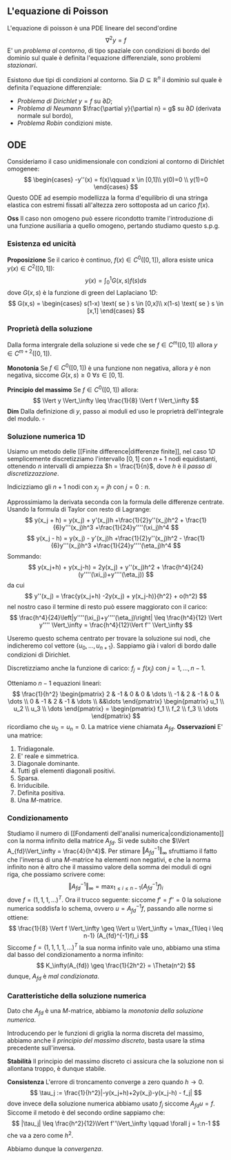 ## L'equazione di Poisson

L'equazione di poisson è una PDE lineare del second'ordine
$$
\nabla^2y = f
$$
E' un _problema al contorno_, di tipo spaziale con condizioni di bordo del dominio sul quale è definita l'equazione differenziale, sono problemi _stazionari_.

Esistono due tipi di condizioni al contorno. Sia $D \subseteq \mathbb{R}^n$ il dominio sul quale è definita l'equazione differenziale:
- _Problema di Dirichlet_ $y = f$ su $\partial D$;
- _Problema di Neumann_ $\frac{\partial y}{\partial n} = g$ su $\partial D$ (derivata normale sul bordo),
- _Problema Robin_ condizioni miste.

## ODE

Consideriamo il caso unidimensionale con condizioni al contorno di Dirichlet omogenee:
$$
\begin{cases}
-y''(x) = f(x)\qquad x \in [0,1]\\
y(0)=0 \\
y(1)=0
\end{cases}
$$
Questo ODE ad esempio modellizza la forma d'equilibrio di una stringa elastica con estremi fissati all'altezza zero sottoposta ad un carico $f(x)$.

**Oss** Il caso non omogeno può essere ricondotto tramite l'introduzione di una funzione ausiliaria a quello omogeno, pertando studiamo questo s.p.g.

### Esistenza ed unicità
**Proposizione** Se il carico è continuo, $f(x) \in C^0([0,1])$, allora esiste unica $y(x) \in C^2([0,1])$:
$$
y(x) = \int_0^1 G(x,s)f(s)ds
$$
dove $G(x,s)$ è la funzione di green del Laplaciano $1D$:
$$
G(x,s) = 
\begin{cases}
s(1-x) \text{ se } s \in [0,x]\\
x(1-s) \text{ se } s \in [x,1]
\end{cases}
$$

### Proprietà della soluzione
Dalla forma intergrale della soluzione si vede che se $f \in C^m([0,1])$ allora $y \in C^{m+2}([0,1])$.

**Monotonia** Se $f \in C^0([0,1])$ è una funzione non negativa, allora $y$ è non negativa, siccome $G(x,s)\geq 0$ $\forall s \in [0,1]$.

**Principio del massimo** Se $f \in C^0([0,1])$ allora:
$$
\Vert y \Vert_\infty \leq \frac{1}{8} \Vert f \Vert_\infty
$$
**Dim** Dalla definizione di $y$, passo ai moduli ed uso le proprietrà dell'integrale del modulo. $\square$

### Soluzione numerica 1D

Usiamo un metodo delle [[Finite difference|differenze finite]], nel caso $1D$ semplicemente discretizziamo l'intervallo $[0,1]$ con $n+1$ nodi equidistanti, ottenendo $n$ intervalli di ampiezza $h = \frac{1}{n}$, dove $h$ è il _passo di discretizzazzione_.

Indicizziamo gli $n+1$ nodi con $x_j = jh$ con $j = 0:n$. 

Approssimiamo la derivata seconda con la formula delle differenze centrate.
Usando la formula di Taylor con resto di Lagrange:
$$
y(x_j + h) = y(x_j) + y'(x_j)h +\frac{1}{2}y''(x_j)h^2 + \frac{1}{6}y'''(x_j)h^3 +\frac{1}{24}y''''(\xi_j)h^4
$$
$$
y(x_j - h) = y(x_j) - y'(x_j)h +\frac{1}{2}y''(x_j)h^2 - \frac{1}{6}y'''(x_j)h^3 +\frac{1}{24}y''''(\eta_j)h^4
$$
Sommando:
$$
y(x_j+h) + y(x_j-h) = 2y(x_j) + y''(x_j)h^2 + \frac{h^4}{24}(y''''(\xi_j)+y''''(\eta_j))
$$
da cui
$$
y''(x_j) = \frac{y(x_j+h) -2y(x_j) + y(x_j-h)}{h^2} + o(h^2) 
$$
nel nostro caso il termine di resto può essere maggiorato con il carico:
$$
\frac{h^4}{24}\left|y''''(\xi_j)+y''''(\eta_j)\right| \leq \frac{h^4}{12} \Vert y'''' \Vert_\infty = \frac{h^4}{12}\Vert f'' \Vert_\infty
$$

Useremo questo schema centrato per trovare la soluzione sui nodi, che indicheremo col vettore $\{u_0,\dots,u_{n+1}\}$. Sappiamo già i valori di bordo dalle condizioni di Dirichlet. 

Discretizziamo anche la funzione di carico: $f_j = f(x_j)$ con $j = 1,\dots,n-1$.

Otteniamo $n-1$ equazioni lineari:
$$
\frac{1}{h^2}
\begin{pmatrix}
2 & -1 & 0 & 0 & \dots \\
-1 & 2 & -1 & 0 & \dots \\
0 & -1 & 2 & -1 & \dots \\
&&\dots
\end{pmatrix}
\begin{pmatrix}
u_1 \\ u_2 \\ u_3 \\ \dots
\end{pmatrix}
= \begin{pmatrix}
f_1 \\ f_2 \\ f_3 \\ \dots
\end{pmatrix}
$$
ricordiamo che $u_0 = u_n = 0$. La matrice viene chiamata $A_{fd}$.
**Osservazioni** E' una matrice:
1. Tridiagonale.
2. E' reale e simmetrica.
3. Diagonale dominante.
4. Tutti gli elementi diagonali positivi.
5. Sparsa.
6. Irriducibile.
7. Definita positiva.
8. Una $M$-matrice.

### Condizionamento

Studiamo il numero di [[Fondamenti dell'analisi numerica|condizionamento]] con la norma infinito della matrice $A_{fd}$. Si vede subito che  $\Vert A_{fd}\Vert_\infty = \frac{4}{h^4}$.
Per stimare $\Vert A_{fd}^{-1}\Vert_\infty$ sfruttiamo il fatto che l'inversa di una $M$-matrice ha elementi non negativi, e che la norma infinito non è altro che il massimo valore della somma dei moduli di ogni riga, che possiamo scrivere come:
$$
\Vert A_{fd}^{-1}\Vert_\infty = \max_{1\leq i \leq n-1} (A_{fd}^{-1}f)_i
$$ dove $f = (1,1,1,\dots)^T$. 
Ora il trucco seguente: siccome $f'=f''=0$ la soluzione numerica soddisfa lo schema, ovvero $u = A_{fd}^{-1} f$, passando alle norme si ottiene:
$$
\frac{1}{8} \Vert f \Vert_\infty \geq \Vert u \Vert_\infty = \max_{1\leq i \leq n-1} (A_{fd}^{-1}f)_i 
$$
Siccome $f=(1,1,1,1,\dots)^T$ la sua norma infinito vale uno, abbiamo una stima dal basso del condizionamento a norma infinito:
$$
K_\infty(A_{fd}) \geq \frac{1}{2h^2} = \Theta(n^2)
$$
dunque, $A_{fd}$ è _mal condizionata_.

### Caratteristiche della soluzione numerica

Dato che $A_{fd}$ è una $M$-matrice, abbiamo la _monotonia della soluzione numerica_.

Introducendo per le funzioni di griglia la norma discreta del massimo, abbiamo anche il _principio del massimo discreto_, basta usare la stima precedente sull'inversa.

**Stabilità** Il principio del massimo discreto ci assicura che la soluzione non si allontana troppo, è dunque stabile.

**Consistenza** L'errore di troncamento converge a zero quando $h\to0$. 
$$
\tau_j := \frac{1}{h^2}|-y(x_j+h)+2y(x_j)-y(x_j-h) - f_j|
$$
dove invece della soluzione numerica abbiamo usato $f_j$ siccome $A_{fd}u = f$.
Siccome il metodo è del secondo ordine sappiamo che:
$$
|\tau_j| \leq \frac{h^2}{12}\Vert f''\Vert_\infty \qquad \forall j = 1:n-1
$$
che va a zero come $h^2$.

Abbiamo dunque la _convergenza_.





